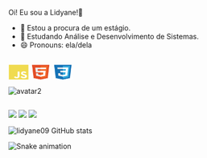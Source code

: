 Oi! Eu sou a Lidyane!🤗

- 🔭 Estou a procura de um estágio.
- 🌱 Estudando Análise e Desenvolvimento de Sistemas.
- 😄 Pronouns: ela/dela


<div style="display: inline_block"><br>
  <img align="center" alt="Lidy-Js" height="30" width="40" src="https://raw.githubusercontent.com/devicons/devicon/master/icons/javascript/javascript-plain.svg">
 
  <img align="center" alt="Lidy-HTML" height="30" width="40" src="https://raw.githubusercontent.com/devicons/devicon/master/icons/html5/html5-original.svg">
  <img align="center" alt="Lidy-CSS" height="30" width="40" src="https://raw.githubusercontent.com/devicons/devicon/master/icons/css3/css3-original.svg">
  
  ![avatar2](https://user-images.githubusercontent.com/120928489/229651038-c3b0acb9-e9a0-4b9a-9edb-b9f4dbe683d4.jpeg)


  
  </div>
  
##

 
<div> 
  <a href="https://www.instagram.com/lidyaugust/" target="_blank"><img src="https://img.shields.io/badge/-Instagram-%23E4405F?style=for-the-badge&logo=instagram&logoColor=white" target="_blank"></a>
  <a href="https://www.linkedin.com/in/lidyane-augusto/" target="_blank"><img src="https://img.shields.io/badge/-LinkedIn-%230077B5?style=for-the-badge&logo=linkedin&logoColor=white" target="_blank"></a> 
    <a href = "mailto:lidyaugust123@gmail.com"><img src="https://img.shields.io/badge/-Gmail-%23333?style=for-the-badge&logo=gmail&logoColor=white" target="_blank"></a>
   
</div>
 

  ![lidyane09 GitHub stats](https://github-readme-stats.vercel.app/api?username=lidyane09&show_icons=true&theme=radical)
  
  ![Snake animation](https://github.com/lidyane09/lidyane09/blob/output/github-contribution-grid-snake.svg)


